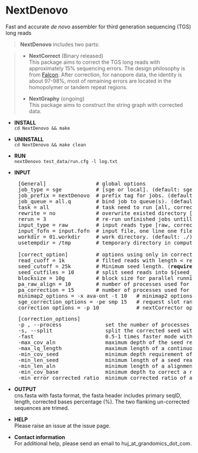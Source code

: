 # NextDenovo
Fast and accurate *de novo* assembler for third generation sequencing (TGS) long reads

> **NextDenovo** includes two parts:

> * **NextCorrect**  (Binary released)   
>   This package aims to correct the TGS long reads with approximately 15% sequencing errors. The design philosophy is from [Falcon](https://github.com/PacificBiosciences/FALCON). After correction, for nanopore data, the identity is about 97-98%, most of remaining errors are located in the homopolymer or tandem repeat regions.
>
> * **NextGraphy**   (ongoing)    
>      This package aims to construct the string graph with corrected data. 

* **INSTALL**  
`cd NextDenovo && make`

* **UNINSTALL**  
`cd NextDenovo && make clean`

* **RUN**  
`nextDenovo test_data/run.cfg -l log.txt`

* **INPUT** 

<pre>
	[General]                # global options
	job_type = sge           # [sge or local]. (default: sge)
	job_prefix = nextDenovo  # prefix tag for jobs. (default: nextDenovo)
	job_queue = all.q        # bind job to queue(s). (default: all.q)
	task = all               # task need to run [all, correct or graph]. (default: all)
	rewrite = no             # overwrite existed directory [yes, no]. (default: no)
	rerun = 3                # re-run unfinished jobs untill finished or reached ${rerun} loops, 0=no. (default: 3)
	input_type = raw         # input reads type [raw, corrected]. (default: raw)
	input_fofn = input.fofn  # input file, one line one file. (<b>required</b>)
	workdir = 01.workdir     # work directory. (default: ./)
	usetempdir = /tmp        # temporary directory in compute nodes to avoid high IO wait. (default: no)

	[correct_option]         # options using only in corrected step.
	read_cuoff = 1k          # filted reads with length < read_cuoff. (default: 1k)
	seed_cutoff = 25k        # Minimum seed length. (<b>required</b>)
	seed_cutfiles = 10       # split seed reads into ${seed_cutfiles} subfiles. (default: ${pa_correction})
	blocksize = 10g          # block size for parallel running. (default: 10g)
	pa_raw_align = 10        # number of processes used for aligning. (default: 10)
	pa_correction = 15       # number of processes used for correcting. (default: 15)
	minimap2_options = -x ava-ont -t 10   # minimap2 options, used to set PacBio/Nanopore read overlap (<b>required</b>)
	sge_correction_options = -pe smp 15   # request slot range for parallel jobs. (default: -pe smp 15)
	correction_options = -p 10            # nextCorrector options, see below. (default: -p 10)
</pre>

<pre>
	[correction_options]
	-p , --process              set the number of processes used for correcting. (default: 10)
	-s, --split                 split the corrected seed with un-corrected regions. (default: False)
	-fast                       0.5-1 times faster mode with a little less accuracy. (default: False)
	-max_cov_aln                maximum depth of the seed read, only use reads up to the MAX_COV_ALN average depth ranked by alignment length. (default: 130)
	-max_lq_length              maximum length of a continuous low quality region in a corrected seed. (default: auto [pb/1k, ont/10k])
	-min_cov_seed               minimum depth requirement of the seed read. (default: 10)
	-min_len_seed               minimum length of a seed read. (default: 10000)
	-min_len_aln                minimum length of a alignment used to correct. (default: 500)
	-min_cov_base               minimum depth to correct a raw base. (default: 4)
	-min_error_corrected_ratio  minimum corrected ratio of a corrected seed. (default: 0.8)
</pre>

* **OUTPUT**    
cns.fasta with fasta format, the fasta header includes primary seqID, length, corrected bases percentage (%). The two flanking un-corrected sequences are trimed.

* **HELP**   
Please raise an issue at the issue page.

* **Contact information**    
For additional help, please send an email to huj_at_grandomics_dot_com.
